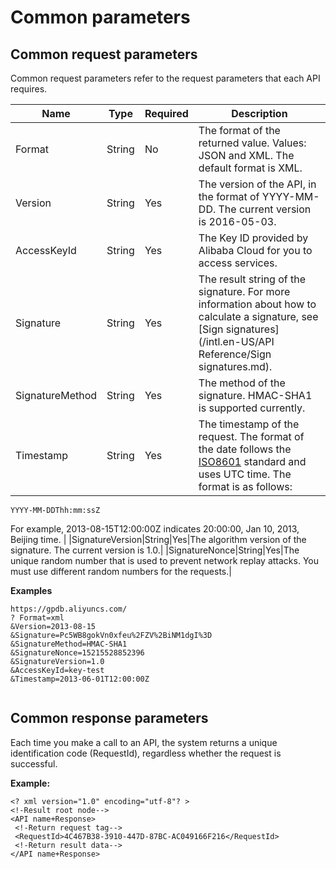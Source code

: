 # Common parameters

## Common request parameters

Common request parameters refer to the request parameters that each API requires.

|Name|Type|Required|Description|
|----|----|--------|-----------|
|Format|String|No|The format of the returned value. Values: JSON and XML. The default format is XML.|
|Version|String|Yes|The version of the API, in the format of YYYY-MM-DD. The current version is 2016-05-03.|
|AccessKeyId|String|Yes|The Key ID provided by Alibaba Cloud for you to access services.|
|Signature|String|Yes|The result string of the signature. For more information about how to calculate a signature, see [Sign signatures](/intl.en-US/API Reference/Sign signatures.md).|
|SignatureMethod|String|Yes|The method of the signature. HMAC-SHA1 is supported currently.|
|Timestamp|String|Yes|The timestamp of the request. The format of the date follows the [ISO8601](http://zh.wikipedia.org/wiki/ISO_8601) standard and uses UTC time. The format is as follows:

```
YYYY-MM-DDThh:mm:ssZ
```

For example, 2013-08-15T12:00:00Z indicates 20:00:00, Jan 10, 2013, Beijing time. |
|SignatureVersion|String|Yes|The algorithm version of the signature. The current version is 1.0.|
|SignatureNonce|String|Yes|The unique random number that is used to prevent network replay attacks. You must use different random numbers for the requests.|

**Examples**

```
https://gpdb.aliyuncs.com/ 
? Format=xml 
&Version=2013-08-15 
&Signature=Pc5WB8gokVn0xfeu%2FZV%2BiNM1dgI%3D  
&SignatureMethod=HMAC-SHA1 
&SignatureNonce=15215528852396 
&SignatureVersion=1.0 
&AccessKeyId=key-test 
&Timestamp=2013-06-01T12:00:00Z
            
```

## Common response parameters

Each time you make a call to an API, the system returns a unique identification code \(RequestId\), regardless whether the request is successful.

**Example:**

```
<? xml version="1.0" encoding="utf-8"? >  
<!-Result root node--> 
<API name+Response> 
 <!-Return request tag--> 
 <RequestId>4C467B38-3910-447D-87BC-AC049166F216</RequestId> 
 <!-Return result data--> 
</API name+Response> 
            
```


